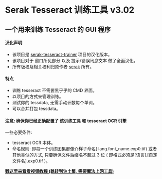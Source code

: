 # Serak Tesseract 训练工具 v3.02 #
## 一个用来训练 Tesseract 的 GUI 程序 ##

#### 汉化声明

* 该项目是 [serak-tesseract-trainer](https://github.com/serak/serak-tesseract-trainer) 项目的汉化版本。
* 该项目对于 窗口所见部分 以及 提示/错误讯息文本 做了全面汉化。
* 所有版权及相关权利归原作者 [serak](https://github.com/serak) 所有。

#### 特点

* 训练 tesseract 不需要黑乎乎的 CMD 界面。
* 以项目的方式来管理训练。
* 测试你的 tessdata, 无需手动计数每个单词。
* 可以合并打包 tessdata。

#### 注意: 确保你已经正确配置了 该训练工具 和 tesseract OCR 引擎

一些必要条件:
<br><ul>
<li>tesseract OCR 本体。<br></li>
<li>命名规则: 即每一个训练图集都像介样子命名( lang.font_name.exp0.tif) 或者其他类似的方式, 只要确保文件后缀名不超过 3 位 ( 即格式必须是[语言].[自定文件名].exp0.tif )。<br></li>
</ul>

<a href='http://www.youtube.com/watch?v=47rgBL9NZkM'><b>戳这里来看看视频教程 (跳转到油土鳖, 需要魔法上网工具)</b></a>
